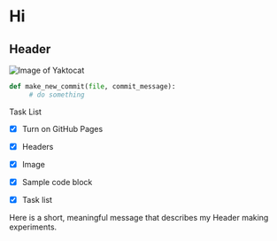 # Hi
## Header






![Image of Yaktocat](https://octodex.github.com/images/yaktocat.png) 





```python
def make_new_commit(file, commit_message):
     # do something
```





Task List
- [x] Turn on GitHub Pages
- [x] Headers
- [x] Image
- [x] Sample code block
- [x] Task list






















Here is a short, meaningful message that describes my Header making experiments.

